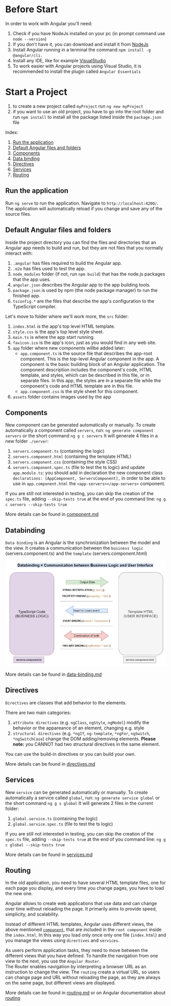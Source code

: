 # Before Start

In order to work with Angular you'll need:

1. Check if you have NodeJs installed on your pc (in prompt command use `node --version`)
2. If you don't have it, you can download and install it from [NodeJs](https://nodejs.org/en/download/)
3. Install Angular running in a terminal the command `npm install -g @angular/cli.`
4. Install any IDE, like for example [VisualStudio](https://visualstudio.microsoft.com/downloads/)
5. To work easier with Angular projects using Visual Studio, it is recommended to install the plugin called `Angular Essentials`

# Start a Project

1. to create a new project called `myProject` run `ng new myProject`
2. if you want to use an old project, you have to go into the root folder and run `npm install` to install all the package listed inside the `package.json` file

Index:

1. [Run the application](#run-the-application)
2. [Default Angular files and folders](#default-angular-files-and-folders)
3. [Components](#components)
4. [Data binding](#databinding)
5. [Directives](#directives)
6. [Services](#services)
7. [Routing](#routing)

## Run the application

Run `ng serve` to run the application. Navigate to `http://localhost:4200/`. The application will automatically reload if you change and save any of the source files.

## Default Angular files and folders

Inside the project directory you can find the files and directories that an Angular app needs to build and run, but they are not files that you normally interact with:

1. `.angular` has files required to build the Angular app.
2. `.e2e` has files used to test the app.
3. `node_modules` folder (if not, run `npm build`) that has the node.js packages that the app uses.
4. `angular.json` describes the Angular app to the app building tools.
5. `package.json` is used by npm (the node package manager) to run the finished app.
6. `tsconfig.*` are the files that describe the app's configuration to the TypeScript compiler.

Let's move to folder where we'll work more, the `src` folder:

1. `index.html` is the app's top level HTML template.
2. `style.css` is the app's top level style sheet.
3. `main.ts` is where the app start running.
4. `favicon.ico` is the app's icon, just as you would find in any web site.
5. `app` folder where new components willbe added later:
   - `app.component.ts` is the source file that describes the app-root component. This is the top-level Angular component in the app. A component is the basic building block of an Angular application. The component description includes the component's code, HTML template, and styles, which can be described in this file, or in separate files. In this app, the styles are in a separate file while the component's code and HTML template are in this file.
   - `app.component.css` is the style sheet for this component.
6. `assets` folder contains images used by the app

## Components

New component can be generated automatically or manually.
To create automatically a component called `servers`, run:
`ng generate component servers`
or the short command
`ng g c servers`
It will generate 4 files in a new folder `./server`:

1. `servers.component.ts` (containing the logic)
2. `servers.component.html` (containing the template HTML)
3. `servers.component.css` (containing the style CSS)
4. `servers.component.spec.ts` (file to test the ts logic)
   and update `app.module.ts`:
   you should add in declaration the new component class
   `declarations: [AppComponent, ServersComponent],`
   in order to be able to use in `app.component.html` the `<app-servers></app-servers>` component.

If you are still not interested in testing, you can skip the creation of the `spec.ts` file, adding `--skip-tests true` at the end of you command line:
`ng g c servers --skip-tests true`

More details can be found in [component.md](./src/documentation/component.md)

## Databinding

`Data binding` is an Angular is the synchronization between the model and the view.
It creates a communication between the `business logic` (servers.component.ts) and the `template` (servers.component.html)

![databinding](./src/assets/databinding.jpg "databinding")

More details can be found in [data-binding.md](./src/documentation/data-binding.md)

## Directives

`Directives` are classes that add behavior to the elements.

There are two main categories:

1. `attribute directives` (e.g. `ngClass`, `ngStyle`, `ngModel`) modify the behavior or the appareance of an element, changing e.g. style
2. `structural directives` (e.g. `*ngIf`, `ng-template`, `*ngFor`, `ngSwitch`, `*ngSwitchCase`) change the DOM adding/removing elements.
   **Please note:** you CANNOT had two structural directives in the same element.

You can use the build-in directives or you can build your own.

More details can be found in [directives.md](./src/documentation/directives.md)

## Services

New `service` can be generated automatically or manually.
To create automatically a service called `global`, run:
`ng generate service global`
or the short command
`ng g s global`
It will generate 2 files in the current folder:

1. `global.service.ts` (containing the logic)
2. `global.service.spec.ts` (file to test the ts logic)

If you are still not interested in testing, you can skip the creation of the `spec.ts` file, adding `--skip-tests true` at the end of you command line:
`ng g c global --skip-tests true`

More details can be found in [services.md](./src/documentation/services.md)

## Routing

In the old application, you need to have several HTML template files, one for each page you display, and every time you change pages, you have to load the new one.

Angular allows to create web applications that use data and can change over time without reloading the page. It primarily aims to provide speed, simplicity, and scalability.

Instead of different HTML templates, Angular uses different views, the above mentioned [`component`](#components), that are included in the `root component` inside the `index.html`. In this way you load only once only one file (`index.html`) and you manage the views using `directives` and `services`.

As users perform application tasks, they need to move between the different views that you have defined. To handle the navigation from one view to the next, you use the `Angular Router`. \
The Router enables navigation by interpreting a browser URL as an instruction to change the view.
The `routing` create a virtual URL, so users can change page and URL without reloading the page, as they are always on the same page, but different views are displayed.

More details can be found in [routing.md](./src/documentation/routing.md) or on Angular documentation about [routing](https://angular.io/guide/routing-overview)
